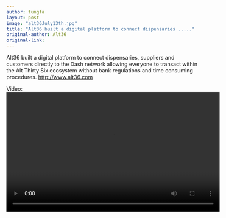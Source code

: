 ```yaml
---
author: tungfa
layout: post
image: "alt36July13th.jpg"
title: "Alt36 built a digital platform to connect dispensaries ....."
original-author: Alt36
original-link: 
---
```




Alt36 built a digital platform to connect dispensaries, suppliers and customers directly to the Dash network allowing everyone to transact within the Alt Thirty Six ecosystem without bank regulations and time consuming procedures.
<http://www.alt36.com>

Video: 
<video width="560" height="315" controls>
	<source src="/assets/img/blog/alt36July14th.mp4" type="video/mp4">
</video>